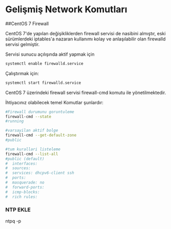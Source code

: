 # Gelişmiş Network Komutları

##CentOS 7 Firewall

CentOS 7'de yapılan değişikliklerden firewall servisi de nasibini almıştır, eski sürümlerdeki iptables'a nazaran kullanımı kolay ve anlaşılabilir olan firewalld servisi gelmiştir.

Servisi sunucu açılışında aktif yapmak için 
```bash
systemctl enable firewalld.service
```
Çalıştırmak için:
```bash
systemctl start firewalld.service
```
CentOS 7 üzerindeki firewall servisi firewall-cmd komutu ile yönetilmektedir.

İhtiyacınız olabilecek temel Komutlar şunlardır:
```bash
#Firewall durumunu goruntuleme
firewall-cmd --state
#running

#varsayilan aktif bolge
firewall-cmd --get-default-zone
#public

#tum kurallari listeleme
firewall-cmd --list-all
#public (default)
#  interfaces: 
#  sources: 
#  services: dhcpv6-client ssh
#  ports: 
#  masquerade: no
#  forward-ports: 
#  icmp-blocks: 
#  rich rules: 
```

### NTP EKLE

ntpq -p